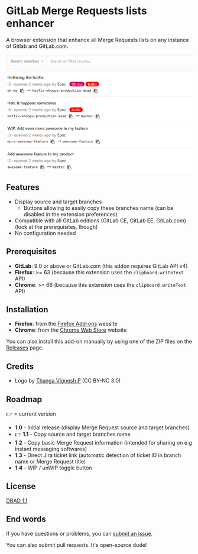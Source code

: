 # GitLab Merge Requests lists enhancer

A browser extension that enhance all Merge Requests lists on any instance of Gitlab and GitLab.com.

<p align="center">
  <img src="screenshot.png">
</p>

## Features

  - Display source and target branches
    - Buttons allowing to easily copy these branches name (can be disabled in the extension preferences)
  - Compatible with all GitLab editions (GitLab CE, GitLab EE, GitLab.com) (look at the prerequisites, though)
  - No configuration needed

## Prerequisites

  - **GitLab**: 9.0 or above or GitLab.com (this addon requires GitLab API v4)
  - **Firefox**: >= 63 (because this extension uses the `clipboard.writeText` API)
  - **Chrome**: >= 66 (because this extension uses the `clipboard.writeText` API)

## Installation

  - **Firefox**: from the [Firefox Add-ons](https://addons.mozilla.org/en-US/firefox/addon/gitlab-mrs-lists-enhancer/) website
  - **Chrome**: from the [Chrome Web Store](https://chrome.google.com/webstore/detail/gitlab-merge-requests-lis/emiefdjcbfjkaofipmdcflcddcchmdkf) website

You can also install this add-on manually by using one of the ZIP files on the [Releases](https://github.com/EpocDotFr/gitlab-merge-requests-lists-enhancer/releases) page.

## Credits

  - Logo by [Thanga Vignesh P](https://www.iconfinder.com/icons/5402348/add_list_playlist_icon) (CC BY-NC 3.0)

## Roadmap

👉 = current version

  - **1.0** - Initial release (display Merge Request source and target branches)
  - 👉 **1.1** - Copy source and target branches name
  - **1.2** - Copy basic Merge Request information (intended for sharing on e.g instant messaging softwares)
  - **1.3** - Direct Jira ticket link (automatic detection of ticket ID in branch name or Merge Request title)
  - **1.4** - WIP / unWIP toggle button

## License

[DBAD 1.1](LICENSE.md)

## End words

If you have questions or problems, you can [submit an issue](https://github.com/EpocDotFr/gitlab-merge-requests-lists-enhancer/issues).

You can also submit pull requests. It's open-source dude!
